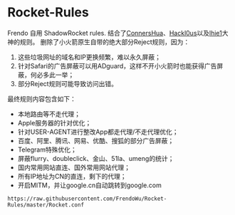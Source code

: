 # Rocket-Rules
Frendo 自用 ShadowRocket rules.
结合了[ConnersHua](https://github.com/ConnersHua/Profiles)、[Hackl0us](https://github.com/Hackl0us/SS-Rule-Snippet)以及[lhie1](https://github.com/lhie1/Rules)大神的规则。
删除了小火箭原生自带的绝大部分Reject规则，因为：

1. 这些垃圾网址的域名和IP更换频繁，难以永久屏蔽；
2. 针对Safari的广告屏蔽可以用ADguard，这样不开小火箭时也能获得广告屏蔽，何必多此一举；
3. 部分Reject规则可能导致访问出错。

最终规则内容包含如下：

* 本地路由等不走代理；
* Apple服务器的针对优化；
* 针对USER-AGENT进行整改App都走代理/不走代理优化；
* 百度、阿里、腾讯、网易、优酷、搜狐的部分广告屏蔽；
* Telegram特殊优化；
* 屏蔽flurry、doubleclick、金山、51la、umeng的统计；
* 国内常用网站直连、国外常用网站代理；
* 所有IP地址为CN的直连，剩下的代理；
* 开启MITM，并让google.cn自动跳转到google.com

````
https://raw.githubusercontent.com/FrendoWu/Rocket-Rules/master/Rocket.conf
````
